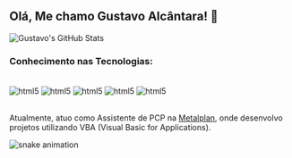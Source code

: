 ## Olá, Me chamo Gustavo Alcântara! 👋

![Gustavo's GitHub Stats](https://github-readme-stats.vercel.app/api?username=Gustavo-Alcantara07&show_icons=true&theme=highcontrast)

### Conhecimento nas Tecnologias:

<div style="display: inline_block"><br/>
    <img align="center" alt="html5" src="https://img.shields.io/badge/Python-14354C?style=for-the-badge&logo=python&logoColor=white"/>
    <img align="center" alt="html5" src="https://img.shields.io/badge/HTML5-E34F26?style=for-the-badge&logo=html5&logoColor=white"/>
    <img align="center" alt="html5" src="https://img.shields.io/badge/CSS3-1572B6?style=for-the-badge&logo=css3&logoColor=white"/>
    <img align="center" alt="html5" src="https://img.shields.io/badge/JavaScript-323330?style=for-the-badge&logo=javascript&logoColor=F7DF1E">
    <img align="center" alt="html5" src="https://img.shields.io/badge/MySQL-005C84?style=for-the-badge&logo=mysql&logoColor=white"/>
</div><br/>

Atualmente, atuo como Assistente de PCP na [Metalplan](https://www.metalplan.com.br), onde desenvolvo projetos utilizando VBA (Visual Basic for Applications).

![snake animation](https://github.com/<gustavo-alcantara07>/<gustavo-alcantara07>/blob/output/github-contribution-grid-snake2.svg)

